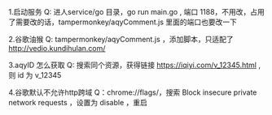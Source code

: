 
1.启动服务
Q: 进人service/go 目录，go run main.go , 端口 1188，不用改，占用了需要改的话，tampermonkey/aqyComment.js 里面的端口也要改一下

2.谷歌油猴
Q: tampermonkey/aqyComment.js ，添加脚本，只适配了  http://vedio.kundihulan.com/

3.aqyID 怎么获取
Q: 搜索同个资源，获得链接 https://iqiyi.com/v_12345.html , 则 id 为 v_12345

4.谷歌默认不允许http跨域
Q：chrome://flags/，搜索 Block insecure private network requests ，设置为 disable ，重启
